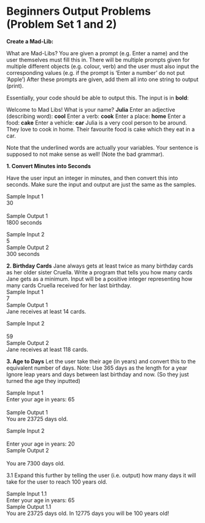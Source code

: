 # Beginners Output Problems (Problem Set 1 and 2)
**Create a Mad-Lib:**

What are Mad-Libs?
You are given a prompt (e.g. Enter a name) and the user themselves must fill this in. 
There will be multiple prompts given for multiple different objects (e.g. colour, verb) and the user must also input the corresponding values (e.g. if the prompt is ‘Enter a number’ do not put ‘Apple’) 
After these prompts are given, add them all into one string to output (print). 

Essentially, your code should be able to output this. The input is in **bold**: 

Welcome to Mad Libs!
What is your name? **Julia**
Enter an adjective (describing word): **cool**
Enter a verb: **cook**
Enter a place: **home**
Enter a food: **cake**
Enter a vehicle: **car**
Julia is a very cool person to be around. They love to cook in home. Their favourite food is cake which they eat in a car. 

Note that the underlined words are actually your variables. Your sentence is supposed to not make sense as well! (Note the bad grammar). 
</br>

**1. Convert Minutes into Seconds**

Have the user input an integer in minutes, and then convert this into seconds. Make sure the input and output are just the same as the samples. 
</br>

Sample Input 1</br>
30</br>				
Sample Output 1</br>
1800 seconds</br>

Sample Input 2</br>	
5</br>
Sample Output 2</br>
300 seconds</br>

**2. Birthday Cards**
Jane always gets at least twice as many birthday cards as her older sister Cruella. Write a program that tells you how many cards Jane gets as a minimum. Input will be a positive integer representing how many cards Cruella received for her last birthday.
</br>
Sample Input 1</br>
7 </br>
Sample Output 1</br>
Jane receives at least 14 cards.</br>

Sample Input 2</br>			
59</br>
Sample Output 2</br>
Jane receives at least 118 cards.</br>
	
**3. Age to Days**
Let the user take their age (in years) and convert this to the equivalent number of days. Note: Use 365 days as the length for a year
Ignore leap years and days between last birthday and now. (So they just turned the age they inputted)
</br>

Sample Input 1</br>	
Enter your age in years: 65</br>	
Sample Output 1</br>
You are 23725 days old.</br> 

Sample Input 2</br> 		
Enter your age in years: 20</br> 
Sample Output 2</br> 		
You are 7300 days old. </br> 

3.1 Expand this further by telling the user (i.e. output) how many days it will take for the user to reach 100 years old.

Sample Input 1.1</br> 
Enter your age in years: 65</br> 
Sample Output 1.1</br> 
You are 23725 days old. In 12775 days you will be 100 years old!</br> 

